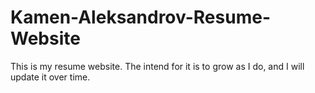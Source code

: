 # Kamen-Aleksandrov-Resume-Website
 This is my resume website.
 The intend for it is to grow as I do, and I will update it over time.
